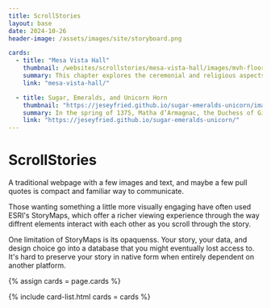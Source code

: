 ```yaml
---
title: ScrollStories
layout: base
date: 2024-10-26
header-image: /assets/images/site/storyboard.png

cards: 
  - title: "Mesa Vista Hall"
    thumbnail: /websites/scrollstories/mesa-vista-hall/images/mvh-floorplan.jpg
    summary: This chapter explores the ceremonial and religious aspects of food in Viking society, examining feasts, sacrificial offerings, and mythological references to food and drink in Norse texts.
    link: "mesa-vista-hall/"

  - title: Sugar, Emeralds, and Unicorn Horn
    thumbnail: "https://jeseyfried.github.io/sugar-emeralds-unicorn/images/davallano-1.jpg"
    summary: In the spring of 1375, Matha d’Armagnac, the Duchess of Girona, drank a solution made with pulverized emeralds as a key ingredient. If the gemstones worked as predicted by the apothecary, Matha’s pregnancy would result in the birth of a strong boy. 
    link: "https://jeseyfried.github.io/sugar-emeralds-unicorn/"
---
```


# ScrollStories
A traditional webpage with a few images and text, and maybe a few pull quotes is compact and familiar way to communicate. 

Those wanting something a little more visually engaging have often used ESRI's StoryMaps, which offer a richer viewing experience through the way diffrent elements interact with each other as you scroll through the story.

One limitation of StoryMaps is its opaquenss. Your story, your data, and design choice go into a database that you might eventually lost access to. It's hard to preserve your story in native form when entirely dependent on another platform. 

{% assign cards = page.cards %}

{% include card-list.html 
cards = cards 
%}

